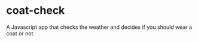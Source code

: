 # coat-check
A Javascript app that checks the weather and decides if you should wear a coat or not.
